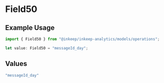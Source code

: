 # Field50

## Example Usage

```typescript
import { Field50 } from "@inkeep/inkeep-analytics/models/operations";

let value: Field50 = "messageId_day";
```

## Values

```typescript
"messageId_day"
```